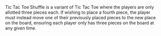 Tic Tac Toe Shuffle is a variant of Tic Tac Toe where the players are only allotted three pieces each. 
If wishing to place a fourth piece, the player must instead move one of their previously placed pieces to the new place on the board,
ensuring each player only has three pieces on the board at any given time. 

